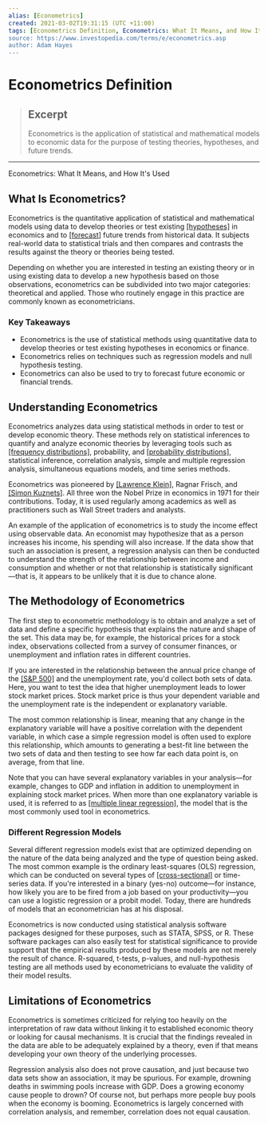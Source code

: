 ```yaml
---
alias: [Econometrics]
created: 2021-03-02T19:31:15 (UTC +11:00)
tags: [Econometrics Definition, Econometrics: What It Means, and How It's Used]
source: https://www.investopedia.com/terms/e/econometrics.asp
author: Adam Hayes
---
```


# Econometrics Definition

> ## Excerpt
> Econometrics is the application of statistical and mathematical models to economic data for the purpose of testing theories, hypotheses, and future trends.

---

Econometrics: What It Means, and How It's Used
## What Is Econometrics?

Econometrics is the quantitative application of statistical and mathematical models using data to develop theories or test existing [[hypotheses]](https://www.investopedia.com/terms/h/hypothesistesting.asp) in economics and to [[forecast]](https://www.investopedia.com/terms/f/forecasting.asp) future trends from historical data. It subjects real-world data to statistical trials and then compares and contrasts the results against the theory or theories being tested.

Depending on whether you are interested in testing an existing theory or in using existing data to develop a new hypothesis based on those observations, econometrics can be subdivided into two major categories: theoretical and applied. Those who routinely engage in this practice are commonly known as econometricians.

### Key Takeaways

-   Econometrics is the use of statistical methods using quantitative data to develop theories or test existing hypotheses in economics or finance.
-   Econometrics relies on techniques such as regression models and null hypothesis testing.
-   Econometrics can also be used to try to forecast future economic or financial trends.

## Understanding Econometrics

Econometrics analyzes data using statistical methods in order to test or develop economic theory. These methods rely on statistical inferences to quantify and analyze economic theories by leveraging tools such as [[frequency distributions]](https://www.investopedia.com/terms/f/frequencydistribution.asp), probability, and [[probability distributions]](https://www.investopedia.com/terms/p/probabilitydistribution.asp), statistical inference, correlation analysis, simple and multiple regression analysis, simultaneous equations models, and time series methods.

Econometrics was pioneered by [[Lawrence Klein]](https://www.investopedia.com/terms/l/lawrence-klein.asp), Ragnar Frisch, and [[Simon Kuznets]](https://www.investopedia.com/terms/s/simon-kuznets.asp). All three won the Nobel Prize in economics in 1971 for their contributions. Today, it is used regularly among academics as well as practitioners such as Wall Street traders and analysts.

An example of the application of econometrics is to study the income effect using observable data. An economist may hypothesize that as a person increases his income, his spending will also increase. If the data show that such an association is present, a regression analysis can then be conducted to understand the strength of the relationship between income and consumption and whether or not that relationship is statistically significant—that is, it appears to be unlikely that it is due to chance alone.

## The Methodology of Econometrics

The first step to econometric methodology is to obtain and analyze a set of data and define a specific hypothesis that explains the nature and shape of the set. This data may be, for example, the historical prices for a stock index, observations collected from a survey of consumer finances, or unemployment and inflation rates in different countries.

If you are interested in the relationship between the annual price change of the [[S&P 500]](https://www.investopedia.com/terms/s/sp500.asp) and the unemployment rate, you'd collect both sets of data. Here, you want to test the idea that higher unemployment leads to lower stock market prices. Stock market price is thus your dependent variable and the unemployment rate is the independent or explanatory variable.

The most common relationship is linear, meaning that any change in the explanatory variable will have a positive correlation with the dependent variable, in which case a simple regression model is often used to explore this relationship, which amounts to generating a best-fit line between the two sets of data and then testing to see how far each data point is, on average, from that line.

Note that you can have several explanatory variables in your analysis—for example, changes to GDP and inflation in addition to unemployment in explaining stock market prices. When more than one explanatory variable is used, it is referred to as [[multiple linear regression]](https://www.investopedia.com/terms/m/mlr.asp), the model that is the most commonly used tool in econometrics.

### Different Regression Models

Several different regression models exist that are optimized depending on the nature of the data being analyzed and the type of question being asked. The most common example is the ordinary least-squares (OLS) regression, which can be conducted on several types of [[cross-sectional]](https://www.investopedia.com/terms/c/cross_sectional_analysis.asp) or time-series data. If you're interested in a binary (yes-no) outcome—for instance, how likely you are to be fired from a job based on your productivity—you can use a logistic regression or a probit model. Today, there are hundreds of models that an econometrician has at his disposal.

Econometrics is now conducted using statistical analysis software packages designed for these purposes, such as STATA, SPSS, or R. These software packages can also easily test for statistical significance to provide support that the empirical results produced by these models are not merely the result of chance. R-squared, t-tests, p-values, and null-hypothesis testing are all methods used by econometricians to evaluate the validity of their model results.

## Limitations of Econometrics

Econometrics is sometimes criticized for relying too heavily on the interpretation of raw data without linking it to established economic theory or looking for causal mechanisms. It is crucial that the findings revealed in the data are able to be adequately explained by a theory, even if that means developing your own theory of the underlying processes.

Regression analysis also does not prove causation, and just because two data sets show an association, it may be spurious. For example, drowning deaths in swimming pools increase with GDP. Does a growing economy cause people to drown? Of course not, but perhaps more people buy pools when the economy is booming. Econometrics is largely concerned with correlation analysis, and remember, correlation does not equal causation.
